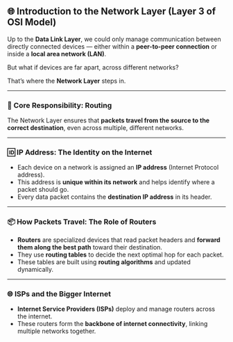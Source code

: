 ## 🌐 Introduction to the Network Layer (Layer 3 of OSI Model)

Up to the **Data Link Layer**, we could only manage communication between directly connected devices — either within a **peer-to-peer connection** or inside a **local area network (LAN)**.

But what if devices are far apart, across different networks?

That’s where the **Network Layer** steps in.

---

### 🧭 Core Responsibility: **Routing**

The Network Layer ensures that **packets travel from the source to the correct destination**, even across multiple, different networks.

---

### 🆔 IP Address: The Identity on the Internet

- Each device on a network is assigned an **IP address** (Internet Protocol address).
- This address is **unique within its network** and helps identify where a packet should go.
- Every data packet contains the **destination IP address** in its header.

---

### 📦 How Packets Travel: The Role of Routers

- **Routers** are specialized devices that read packet headers and **forward them along the best path** toward their destination.
- They use **routing tables** to decide the next optimal hop for each packet.
- These tables are built using **routing algorithms** and updated dynamically.

---

### 🌐 ISPs and the Bigger Internet

- **Internet Service Providers (ISPs)** deploy and manage routers across the internet.
- These routers form the **backbone of internet connectivity**, linking multiple networks together.
